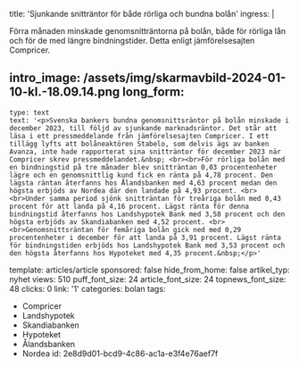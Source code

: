 title: 'Sjunkande snitträntor för både rörliga och bundna bolån'
ingress: |
  <p>Förra månaden minskade genomsnitträntorna på bolån, både för rörliga lån och för de med längre bindningstider. Detta enligt jämförelsesajten Compricer.
  </p>
  
intro_image: /assets/img/skarmavbild-2024-01-10-kl.-18.09.14.png
long_form:
  -
    type: text
    text: '<p>Svenska bankers bundna genomsnittsräntor på bolån minskade i december 2023, till följd av sjunkande marknadsräntor. Det står att läsa i ett pressmeddelande från jämförelsesajten Compricer. I ett tillägg lyfts att bolåneaktören Stabelo, som delvis ägs av banken Avanza, inte hade rapporterat sina snitträntor för december 2023 när Compricer skrev pressmeddelandet.&nbsp; <br><br>För rörliga bolån med en bindningstid på tre månader blev snitträntan 0,03 procentenheter lägre och en genomsnittlig kund fick en ränta på 4,78 procent. Den lägsta räntan återfanns hos Ålandsbanken med 4,63 procent medan den högsta erbjöds av Nordea där den landade på 4,93 procent. <br><br>Under samma period sjönk snitträntan för treåriga bolån med 0,43 procent för att landa på 4,16 procent. Lägst ränta för denna bindningstid återfanns hos Landshypotek Bank med 3,58 procent och den högsta erbjöds av Skandiabanken med 4,52 procent. <br><br>Genomsnittsräntan för femåriga bolån gick ned med 0,29 procentenheter i december för att landa på 3,91 procent. Lägst ränta för bindningstiden erbjöds hos Landshypotek Bank med 3,53 procent och den högsta återfanns hos Hypoteket med 4,35 procent.&nbsp;</p>'
template: articles/article
sponsored: false
hide_from_home: false
artikel_typ: nyhet
views: 510
puff_font_size: 24
article_font_size: 24
topnews_font_size: 48
clicks: 0
link: '1'
categories: bolan
tags:
  - Compricer
  - Landshypotek
  - Skandiabanken
  - Hypoteket
  - Ålandsbanken
  - Nordea
id: 2e8d9d01-bcd9-4c86-ac1a-e3f4e76aef7f
